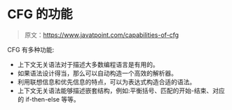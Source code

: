 # CFG 的功能

> 原文：<https://www.javatpoint.com/capabilities-of-cfg>

CFG 有多种功能:

*   上下文无关语法对于描述大多数编程语言是有用的。
*   如果语法设计得当，那么可以自动构造一个高效的解析器。
*   利用联想信息和优先信息的特点，可以为表达式构造合适的语法。
*   上下文无关语法能够描述嵌套结构，例如:平衡括号、匹配的开始-结束、对应的 if-then-else 等等。